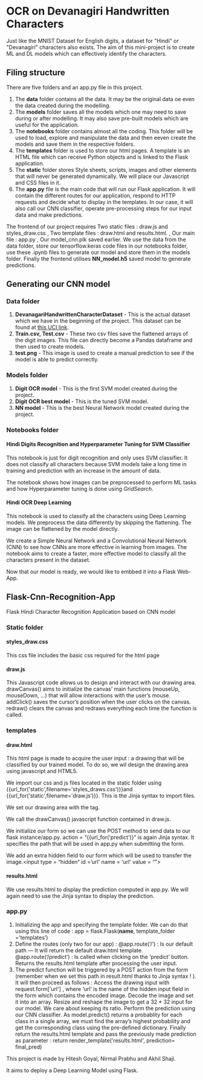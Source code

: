 # OCR on Devanagiri Handwritten Characters

Just like the MNIST Dataset for English digits, a dataset for "Hindi" or "Devanagiri" characters also exists.
The aim of this mini-project is to create ML and DL models which can effectively identify the characters.

## Filing structure

There are five folders and an app.py file in this project.
1. The **data** folder contains all the data. It may be the original data oe even the data created during the modelling.
2. The **models** folder saves all the models which one may need to save during or after modelling. It may also save pre-built models which are useful for the application.
3. The **notebooks** folder contains almost all the coding. This folder will be used to load, explore and manipulate the data and then eeven create the models and save them in the respective folders.
4. The **templates** folder is used to store our html pages. A template is an HTML file which can receive Python objects and is linked to the Flask application.
5. The **static** folder stores Style sheets, scripts, images and other elements that will never be generated dynamically. We will place our Javascript and CSS files in it.
6. The **app.py** file is the main code that will run our Flask application. It will contain the different routes for our application, respond to HTTP requests and decide what to display in the templates. In our case, it will also call our CNN classifier, operate pre-processing steps for our input data and make predictions.

The frontend of our project requires Two static files : draw.js and styles_draw.css , Two template files : draw.html and results.html. , Our main file : app.py , Our model_cnn.plk saved earlier. We use the data from the data folder, store our tensorflow.keras code files in our notebooks folder, use these .ipynb files to generate our model and store them in the models folder. Finally the frontend utilises **NN_model.h5** saved model to generate predictions.

## Generating our CNN model

### Data folder

1. **DevanagariHandwrittenCharacterDataset** - This is the actual dataset which we have in the beginning of the project. This dataset can be found at [this UCI link](https://archive.ics.uci.edu/ml/datasets/Devanagari+Handwritten+Character+Dataset).
2. **Train.csv, Test.csv** - These two csv files save the flattened arrays of the digit images. This file can directly become a Pandas dataframe and then used to create models.
3. **test.png** - This image is used to create a manual prediction to see if the model is able to predict correctly.

### Models folder

1. **Digit OCR model** - This is the first SVM model created during the project.
2. **Digit OCR best model** - This is the tuned SVM model.
3. **NN model** - This is the best Neural Network model created during the project.


### Notebooks folder

#### Hindi Digits Recognition and Hyperparameter Tuning for SVM Classifier

This notebook is just for digit recognition and only uses SVM classifier. It does not classify all characters because SVM models take a long time in training and prediction with an increase in the amount of data.

The notebook shows how images can be preprocessed to perform ML tasks and how Hyperparameter tuning is done using *GridSearch*.


#### Hindi OCR Deep Learning

This notebook is used to classify all the characters using Deep Learning models. We preprocess the data differently by skipping the flattening. The image can be flattened by the model directly.

We create a Simple Neural Network and a Convolutional Neural Network (CNN) to see how CNNs are more effective in learning from images. The notebook aims to create a faster, more effective model to classify all the characters present in the dataset.

Now that our model is ready, we would like to embbed it into a Flask Web-App.

## Flask-Cnn-Recognition-App
Flask Hindi Character Recognition Application based on CNN model

### Static folder

#### styles_draw.css
This css file includes the basic css required for the html page 

#### draw.js
This Javascript code allows us to design and interact with our drawing area.
drawCanvas() aims to initialize the canvas’ main functions (mouseUp, mouseDown, …) that will allow interactions with the user’s mouse.
addClick() saves the cursor’s position when the user clicks on the canvas.
redraw() clears the canvas and redraws everything each time the function is called.

### templates

#### draw.html
This html page is made to acquire the user input : a drawing that will be classified by our trained model. To do so, we wil design the drawing area using javascript and HTML5.

We import our css and js files located in the static folder using {{url_for('static',filename='styles_draws.css’)}}and {{url_for('static',filename='draw.js’)}}. This is the Jinja syntax to import files.

We set our drawing area with the <canvas> tag.

We call the drawCanvas() javascript function contained in draw.js.

We initialize our form so we can use the POST method to send data to our flask instance/app.py.
action = “{{url_for('predict')}” is again Jinja syntax. It specifies the path that will be used in app.py when submitting the form.

We add an extra hidden field to our form which will be used to transfer the image.<input type = “hidden“ id =’url' name = ‘url' value = “”>

#### results.html
We use results.html to display the prediction computed in app.py. We will again need to use the Jinja syntax to display the prediction.

### app.py
1) Initializing the app and specifying the template folder. We can do that using this line of code :
app = flask.Flask(__name__, template_folder =’templates’)
2) Define the routes (only two for our app) :
@app.route(‘/’) : Is our default path — It will return the default draw.html template.
@app.route(‘/predict’) : Is called when clicking on the ‘predict’ button. Returns the results.html template after processing the user input.
3) The predict function will be triggered by a POST action from the form (remember when we set this path in result.html thanks to Jinja syntax ! ). It will then proceed as follows :
Access the drawing input with request.form['url'] , where ‘url’ is the name of the hidden input field in the form which contains the encoded image.
Decode the image and set it into an array.
Resize and reshape the image to get a 32 * 32 input for our model. We care about keeping its ratio.
Perform the prediction using our CNN classifier.
As model.predict() returns a probablity for each class in a single array, we must find the array’s highest probability and get the corresponding class using the pre-defined dictionary.
Finally return the results.html template and pass the previously made prediction as parameter :
return render_template('results.html', prediction= final_pred)

This project is made by Hitesh Goyal, Nirmal Prabhu and Akhil Shaji.

It aims to deploy a Deep Learning Model using Flask.